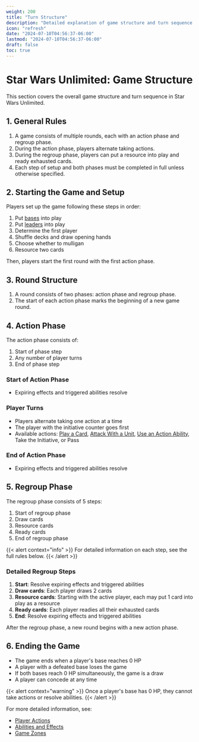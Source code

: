 ```yaml
---
weight: 200
title: "Turn Structure"
description: "Detailed explanation of game structure and turn sequence in Star Wars Unlimited"
icon: "refresh"
date: "2024-07-10T04:56:37-06:00"
lastmod: "2024-07-10T04:56:37-06:00"
draft: false
toc: true
---
```


# Star Wars Unlimited: Game Structure

This section covers the overall game structure and turn sequence in Star Wars Unlimited.

## 1. General Rules

1. A game consists of multiple rounds, each with an action phase and regroup phase.
2. During the action phase, players alternate taking actions.
3. During the regroup phase, players can put a resource into play and ready exhausted cards.
4. Each step of setup and both phases must be completed in full unless otherwise specified.

## 2. Starting the Game and Setup

Players set up the game following these steps in order:

1. Put [bases](card-types.md#2-base) into play
2. Put [leaders](card-types.md#4-leader) into play
3. Determine the first player
4. Shuffle decks and draw opening hands
5. Choose whether to mulligan
6. Resource two cards

Then, players start the first round with the first action phase.

## 3. Round Structure

1. A round consists of two phases: action phase and regroup phase.
2. The start of each action phase marks the beginning of a new game round.

## 4. Action Phase

The action phase consists of:

1. Start of phase step
2. Any number of player turns
3. End of phase step

### Start of Action Phase

- Expiring effects and triggered abilities resolve

### Player Turns

- Players alternate taking one action at a time
- The player with the initiative counter goes first
- Available actions: [Play a Card](player-actions.md#2-play-a-card), [Attack With a Unit](player-actions.md#3-attack-with-a-unit), [Use an Action Ability](player-actions.md#4-use-an-action-ability), Take the Initiative, or Pass

### End of Action Phase

- Expiring effects and triggered abilities resolve

## 5. Regroup Phase

The regroup phase consists of 5 steps:

1. Start of regroup phase
2. Draw cards
3. Resource cards
4. Ready cards
5. End of regroup phase

{{< alert context="info" >}}
For detailed information on each step, see the full rules below.
{{< /alert >}}

### Detailed Regroup Steps

1. **Start**: Resolve expiring effects and triggered abilities
2. **Draw cards**: Each player draws 2 cards
3. **Resource cards**: Starting with the active player, each may put 1 card into play as a resource
4. **Ready cards**: Each player readies all their exhausted cards
5. **End**: Resolve expiring effects and triggered abilities

After the regroup phase, a new round begins with a new action phase.

## 6. Ending the Game

- The game ends when a player's base reaches 0 HP
- A player with a defeated base loses the game
- If both bases reach 0 HP simultaneously, the game is a draw
- A player can concede at any time

{{< alert context="warning" >}}
Once a player's base has 0 HP, they cannot take actions or resolve abilities.
{{< /alert >}}

For more detailed information, see:
- [Player Actions](player-actions.md)
- [Abilities and Effects](abilities-and-effects.md)
- [Game Zones](game-zones.md)